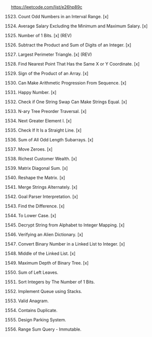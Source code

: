 https://leetcode.com/list/e26hp89c

 1523.  Count Odd Numbers in an Interval Range. [x]

 1491.  Average Salary Excluding the Minimum and Maximum Salary. [x]

 191.  Number of 1 Bits. [x] (REV)

 1281.  Subtract the Product and Sum of Digits of an Integer. [x]

 976.   Largest Perimeter Triangle. [x] (REV)

 1779.   Find Nearest Point That Has the Same X or Y Coordinate. [x]

 1822.   Sign of the Product of an Array. [x]

 1502.   Can Make Arithmetic Progression From Sequence. [x]

 202.   Happy Number. [x]

 1790.   Check if One String Swap Can Make Strings Equal. [x]

 589.   N-ary Tree Preorder Traversal. [x]

 496.   Next Greater Element I. [x]

 1232.   Check If It Is a Straight Line. [x]

 1588.   Sum of All Odd Length Subarrays. [x]

 283.   Move Zeroes. [x]

 1672.   Richest Customer Wealth. [x]

 1572.   Matrix Diagonal Sum. [x]

 566.   Reshape the Matrix. [x]

 1768.   Merge Strings Alternately. [x]

 1678.   Goal Parser Interpretation. [x]

 389.   Find the Difference. [x]

 709.   To Lower Case. [x]

 1309.   Decrypt String from Alphabet to Integer Mapping. [x]

 953.   Verifying an Alien Dictionary. [x]

 1290.   Convert Binary Number in a Linked List to Integer. [x]

 876.   Middle of the Linked List. [x]

 104.   Maximum Depth of Binary Tree. [x]

 404.   Sum of Left Leaves.

 1356.   Sort Integers by The Number of 1 Bits.

 232.   Implement Queue using Stacks.

 242.   Valid Anagram.

 217.   Contains Duplicate.

 1603.   Design Parking System.

 303.   Range Sum Query - Immutable.
